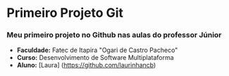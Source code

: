 # Primeiro Projeto Git

### Meu primeiro projeto no Github nas aulas do professor Júnior

- **Faculdade:** Fatec de Itapira "Ogari de Castro Pacheco"
- **Curso:** Desenvolvimento de Software Multiplataforma
- **Aluno:** [Laura] (https://github.com/laurinhancb)